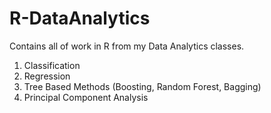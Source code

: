 # R-DataAnalytics
Contains all of work in R from my Data Analytics classes.
  1. Classification
  2. Regression
  3. Tree Based Methods (Boosting, Random Forest, Bagging)
  4. Principal Component Analysis
